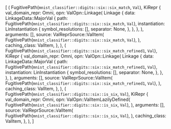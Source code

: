 [
    (
        FugitivePath(`mnist_classifier::digits::six::six_match`, `Val`),
        KiRepr {
            val_domain_repr: Omni,
            opn: ValOpn::Linkage(
                Linkage {
                    data: LinkageData::MajorVal {
                        path: FugitivePath(`mnist_classifier::digits::six::six_match`, `Val`),
                        instantiation: LinInstantiation {
                            symbol_resolutions: [],
                            separator: None,
                        },
                    },
                },
            ),
            arguments: [],
            source: ValReprSource::ValItem(
                FugitivePath(`mnist_classifier::digits::six::six_match`, `Val`),
            ),
            caching_class: ValItem,
        },
    ),
    (
        FugitivePath(`mnist_classifier::digits::six::six_match_refined1`, `Val`),
        KiRepr {
            val_domain_repr: Omni,
            opn: ValOpn::Linkage(
                Linkage {
                    data: LinkageData::MajorVal {
                        path: FugitivePath(`mnist_classifier::digits::six::six_match_refined1`, `Val`),
                        instantiation: LinInstantiation {
                            symbol_resolutions: [],
                            separator: None,
                        },
                    },
                },
            ),
            arguments: [],
            source: ValReprSource::ValItem(
                FugitivePath(`mnist_classifier::digits::six::six_match_refined1`, `Val`),
            ),
            caching_class: ValItem,
        },
    ),
    (
        FugitivePath(`mnist_classifier::digits::six::is_six`, `Val`),
        KiRepr {
            val_domain_repr: Omni,
            opn: ValOpn::ValItemLazilyDefined(
                FugitivePath(`mnist_classifier::digits::six::is_six`, `Val`),
            ),
            arguments: [],
            source: ValReprSource::ValItem(
                FugitivePath(`mnist_classifier::digits::six::is_six`, `Val`),
            ),
            caching_class: ValItem,
        },
    ),
]